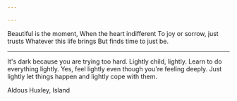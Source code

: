 ```yaml
---

---
```



Beautiful is the moment,
When the heart indifferent
To joy or sorrow, just trusts
Whatever this life brings
But finds time to just be.

---

It's dark because you are trying too hard.
Lightly child, lightly. Learn to do everything lightly.
Yes, feel lightly even though you're feeling deeply.
Just lightly let things happen and lightly cope with them.

Aldous Huxley, Island


